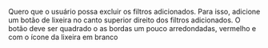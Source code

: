 Quero que o usuário possa excluir os filtros adicionados.
Para isso, adicione um botão de lixeira no canto superior direito dos filtros adicionados.
O botão deve ser quadrado o as bordas um pouco arredondadas, vermelho e com o ícone da lixeira em branco